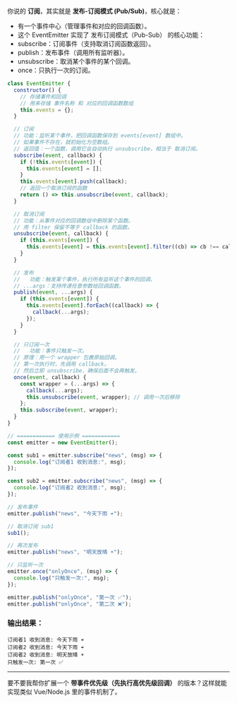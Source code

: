 你说的 **订阅**，其实就是 **发布-订阅模式 (Pub/Sub)**，核心就是：

- 有一个事件中心（管理事件和对应的回调函数）。
- 这个 EventEmitter 实现了 发布订阅模式（Pub-Sub） 的核心功能：
- subscribe：订阅事件（支持取消订阅函数返回）。
- publish：发布事件（调用所有监听器）。
- unsubscribe：取消某个事件的某个回调。
- once：只执行一次的订阅。

```js
class EventEmitter {
  constructor() {
    // 存储事件和回调
    // 用来存储 事件名称 和 对应的回调函数数组
    this.events = {};
  }

  // 订阅
  // 功能：监听某个事件，把回调函数保存到 events[event] 数组中。
  // 如果事件不存在，就初始化为空数组。
  // 返回值：一个函数，调用它会自动执行 unsubscribe，相当于 取消订阅。
  subscribe(event, callback) {
    if (!this.events[event]) {
      this.events[event] = [];
    }
    this.events[event].push(callback);
    // 返回一个取消订阅的函数
    return () => this.unsubscribe(event, callback);
  }

  // 取消订阅
  // 功能：从事件对应的回调数组中删除某个函数。
  // 用 filter 保留不等于 callback 的函数。
  unsubscribe(event, callback) {
    if (this.events[event]) {
      this.events[event] = this.events[event].filter((cb) => cb !== callback);
    }
  }

  // 发布
  //   功能：触发某个事件，执行所有监听这个事件的回调。
  // ...args：支持传递任意参数给回调函数。
  publish(event, ...args) {
    if (this.events[event]) {
      this.events[event].forEach((callback) => {
        callback(...args);
      });
    }
  }

  // 只订阅一次
  //   功能：事件只触发一次。
  // 原理：用一个 wrapper 包裹原始回调。
  // 第一次执行时，先调用 callback。
  // 然后立即 unsubscribe，确保后面不会再触发。
  once(event, callback) {
    const wrapper = (...args) => {
      callback(...args);
      this.unsubscribe(event, wrapper); // 调用一次后移除
    };
    this.subscribe(event, wrapper);
  }
}

// ============ 使用示例 ============
const emitter = new EventEmitter();

const sub1 = emitter.subscribe("news", (msg) => {
  console.log("订阅者1 收到消息:", msg);
});

const sub2 = emitter.subscribe("news", (msg) => {
  console.log("订阅者2 收到消息:", msg);
});

// 发布事件
emitter.publish("news", "今天下雨 ☔");

// 取消订阅 sub1
sub1();

// 再次发布
emitter.publish("news", "明天放晴 ☀️");

// 只监听一次
emitter.once("onlyOnce", (msg) => {
  console.log("只触发一次:", msg);
});

emitter.publish("onlyOnce", "第一次 ✅");
emitter.publish("onlyOnce", "第二次 ❌");
```

### 输出结果：

```
订阅者1 收到消息: 今天下雨 ☔
订阅者2 收到消息: 今天下雨 ☔
订阅者2 收到消息: 明天放晴 ☀️
只触发一次: 第一次 ✅
```

---

要不要我帮你扩展一个 **带事件优先级（先执行高优先级回调）** 的版本？这样就能实现类似 Vue/Node.js 里的事件机制了。
